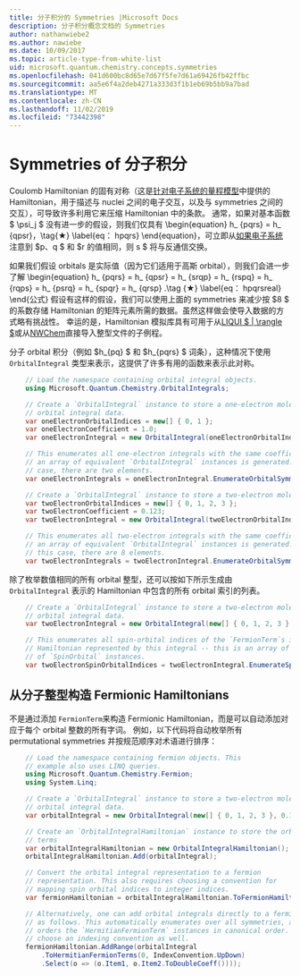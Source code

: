 ```yaml
---
title: 分子积分的 Symmetries |Microsoft Docs
description: 分子积分概念文档的 Symmetries
author: nathanwiebe2
ms.author: nawiebe
ms.date: 10/09/2017
ms.topic: article-type-from-white-list
uid: microsoft.quantum.chemistry.concepts.symmetries
ms.openlocfilehash: 041d600bc8d65e7d67f5fe7d61a69426fb42ffbc
ms.sourcegitcommit: aa5e6f4a2deb4271a333d3f1b1eb69b5bb9a7bad
ms.translationtype: MT
ms.contentlocale: zh-CN
ms.lasthandoff: 11/02/2019
ms.locfileid: "73442398"
---
```

# <a name="symmetries-of-molecular-integrals"></a>Symmetries of 分子积分

Coulomb Hamiltonian 的固有对称（这是[针对电子系统的量程模型](xref:microsoft.quantum.chemistry.concepts.quantummodels)中提供的 Hamiltonian，用于描述与 nuclei 之间的电子交互，以及与 symmetries 之间的交互），可导致许多利用它来压缩 Hamiltonian 中的条款。
通常，如果对基本函数 $ \psi_j $ 没有进一步的假设，则我们仅具有 \begin{equation} h_ {pqrs} = h_ {qpsr}，\tag{★} \label{eq： hpqrs} \end{equation}，可立即从[如果电子系统](xref:microsoft.quantum.chemistry.concepts.quantummodels)注意到 $p、q $ 和 $r 的值相同，则 s $ 将与反通信交换。

如果我们假设 orbitals 是实际值（因为它们适用于高斯 orbital），则我们会进一步了解 \begin{equation} h_ {pqrs} = h_ {qpsr} = h_ {srqp} = h_ {rspq} = h_ {rqps} = h_ {psrq} = h_ {spqr} = h_ {qrsp} .\tag {★} \label{eq： hpqrsreal} \end{公式} 假设有这样的假设，我们可以使用上面的 symmetries 来减少按 $8 $ 的系数存储 Hamiltonian 的矩阵元素所需的数据。虽然这样做会使导入数据的方式略有挑战性。
幸运的是，Hamiltonian 模拟库具有可用于从[LIQUI $ | \rangle $](https://www.microsoft.com/en-us/research/project/language-integrated-quantum-operations-liqui/)或从[NWChem](http://www.nwchem-sw.org/index.php/Main_Page)直接导入整型文件的子例程。

分子 orbital 积分（例如 $h\_{pq} $ 和 $h\_{pqrs} $ 词条），这种情况下使用 `OrbitalIntegral` 类型来表示，这提供了许多有用的函数来表示此对称。
```csharp
    // Load the namespace containing orbital integral objects.
    using Microsoft.Quantum.Chemistry.OrbitalIntegrals;

    // Create a `OrbitalIntegral` instance to store a one-electron molecular 
    // orbital integral data.
    var oneElectronOrbitalIndices = new[] { 0, 1 };
    var oneElectronCoefficient = 1.0;
    var oneElectronIntegral = new OrbitalIntegral(oneElectronOrbitalIndices, oneElectronCoefficient);

    // This enumerates all one-electron integrals with the same coefficient --
    // an array of equivalent `OrbitalIntegral` instances is generated. In this
    // case, there are two elements.
    var oneElectronIntegrals = oneElectronIntegral.EnumerateOrbitalSymmetries();

    // Create a `OrbitalIntegral` instance to store a two-electron molecular orbital integral data.
    var twoElectronOrbitalIndices = new[] { 0, 1, 2, 3 };
    var twoElectronCoefficient = 0.123;
    var twoElectronIntegral = new OrbitalIntegral(twoElectronOrbitalIndices, twoElectronCoefficient);

    // This enumerates all two-electron integrals with the same coefficient -- 
    // an array of equivalent `OrbitalIntegral` instances is generated. In 
    // this case, there are 8 elements.
    var twoElectronIntegrals = twoElectronIntegral.EnumerateOrbitalSymmetries();
```

除了枚举数值相同的所有 orbital 整型，还可以按如下所示生成由 `OrbitalIntegral` 表示的 Hamiltonian 中包含的所有 orbital 索引的列表。
```csharp
    // Create a `OrbitalIntegral` instance to store a two-electron molecular
    // orbital integral data.
    var twoElectronIntegral = new OrbitalIntegral(new[] { 0, 1, 2, 3 }, 0.123);

    // This enumerates all spin-orbital indices of the `FermionTerm`s in the 
    // Hamiltonian represented by this integral -- this is an array of array 
    // of `SpinOrbital` instances.
    var twoElectronSpinOrbitalIndices = twoElectronIntegral.EnumerateSpinOrbitals();
```
## <a name="constructing-fermionic-hamiltonians-from-molecular-integrals"></a>从分子整型构造 Fermionic Hamiltonians

不是通过添加 `FermionTerm`来构造 Fermionic Hamiltonian，而是可以自动添加对应于每个 orbital 整数的所有字词。
例如，以下代码将自动枚举所有 permutational symmetries 并按规范顺序对术语进行排序： 
```csharp
    // Load the namespace containing fermion objects. This
    // example also uses LINQ queries.
    using Microsoft.Quantum.Chemistry.Fermion;
    using System.Linq;

    // Create a `OrbitalIntegral` instance to store a two-electron molecular 
    // orbital integral data.
    var orbitalIntegral = new OrbitalIntegral(new[] { 0, 1, 2, 3 }, 0.123);

    // Create an `OrbitalIntegralHamiltonian` instance to store the orbital integral
    // terms
    var orbitalIntegralHamiltonian = new OrbitalIntegralHamiltonian();
    orbitalIntegralHamiltonian.Add(orbitalIntegral);

    // Convert the orbital integral representation to a fermion
    // representation. This also requires choosing a convention for 
    // mapping spin orbital indices to integer indices.
    var fermionHamiltonian = orbitalIntegralHamiltonian.ToFermionHamiltonian(IndexConvention.UpDown);

    // Alternatively, one can add orbital integrals directly to a fermion Hamiltonian
    // as follows. This automatically enumerates over all symmetries, and then
    // orders the `HermitianFermionTerm` instances in canonical order. We will need to
    // choose an indexing convention as well.
    fermionHamiltonian.AddRange(orbitalIntegral
        .ToHermitianFermionTerms(0, IndexConvention.UpDown)
        .Select(o => (o.Item1, o.Item2.ToDoubleCoeff())));
```
